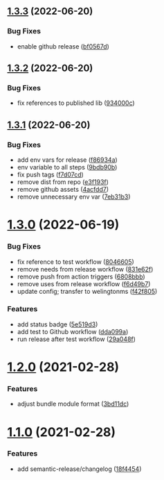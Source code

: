 ## [1.3.3](https://github.com/welingtonms/logical/compare/v1.3.2...v1.3.3) (2022-06-20)


### Bug Fixes

* enable github release ([bf0567d](https://github.com/welingtonms/logical/commit/bf0567d0027d88a14b614d524adc7929a9aa4773))

## [1.3.2](https://github.com/welingtonms/logical/compare/v1.3.1...v1.3.2) (2022-06-20)


### Bug Fixes

* fix references to published lib ([934000c](https://github.com/welingtonms/logical/commit/934000c7cc7af36ce9c16141f8503038a7283aac))

## [1.3.1](https://github.com/welingtonms/logical/compare/v1.3.0...v1.3.1) (2022-06-20)


### Bug Fixes

* add env vars for release ([f86934a](https://github.com/welingtonms/logical/commit/f86934a8bdfd581790dec7500d6f8b82601a365d))
* env variable to all steps ([9bdb90b](https://github.com/welingtonms/logical/commit/9bdb90b99b909256f2ea57f487fea15d0e7143c1))
* fix push tags ([f7d07cd](https://github.com/welingtonms/logical/commit/f7d07cd0a93422a17c09f4dc515ef046d16f4348))
* remove dist from repo ([e3f193f](https://github.com/welingtonms/logical/commit/e3f193fc51cdebb14756ccb926a258fb07f2a20e))
* remove github assets ([4acfdd7](https://github.com/welingtonms/logical/commit/4acfdd71d4bdf9c73eab09a5e1387c315d992ee0))
* remove unnecessary env var ([7eb31b3](https://github.com/welingtonms/logical/commit/7eb31b35e6f11cb3f24ba0b0ed8595bdd04b3943))

# [1.3.0](https://github.com/welingtonms/logical/compare/v1.2.0...v1.3.0) (2022-06-19)


### Bug Fixes

* fix reference to test workflow ([8046605](https://github.com/welingtonms/logical/commit/8046605bb13a7177018bca89acfa086b55fae1d7))
* remove needs from release workflow ([831e62f](https://github.com/welingtonms/logical/commit/831e62f678789542b3bb9c73b7c020e3ba8a8c18))
* remove push from action triggers ([6808bbb](https://github.com/welingtonms/logical/commit/6808bbbb496d4f5b951032b2244b47035b619399))
* remove uses from release workflow ([f6d49b7](https://github.com/welingtonms/logical/commit/f6d49b70636be0a869264051ed9bc83d2c1aabe2))
* update config; transfer to welingtonms ([f42f805](https://github.com/welingtonms/logical/commit/f42f80570d37a5e7eaeb3d983be6afcbfc7c973e))


### Features

* add status badge ([5e519d3](https://github.com/welingtonms/logical/commit/5e519d3e4a78835c777f2ebc77f340b74076291f))
* add test to Github workflow ([dda099a](https://github.com/welingtonms/logical/commit/dda099ace39fd09086f8cd8356ed18388c473d74))
* run release after test workflow ([29a048f](https://github.com/welingtonms/logical/commit/29a048f376946cd1d7e3f9326263bb9f14f72617))

# [1.2.0](https://github.com/cheesebit/logical/compare/v1.1.0...v1.2.0) (2021-02-28)


### Features

* adjust bundle module format ([3bd11dc](https://github.com/cheesebit/logical/commit/3bd11dc19064f929e63c50570adba4612c88c2c4))

# [1.1.0](https://github.com/cheesebit/logical/compare/v1.0.0...v1.1.0) (2021-02-28)


### Features

* add semantic-release/changelog ([18f4454](https://github.com/cheesebit/logical/commit/18f4454a18e906868b72e6af2d94220694044fbc))
